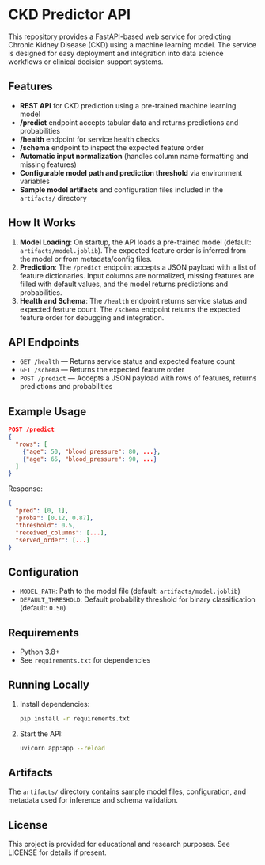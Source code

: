 # CKD Predictor API

This repository provides a FastAPI-based web service for predicting Chronic Kidney Disease (CKD) using a machine learning model. The service is designed for easy deployment and integration into data science workflows or clinical decision support systems.

## Features

- **REST API** for CKD prediction using a pre-trained machine learning model
- **/predict** endpoint accepts tabular data and returns predictions and probabilities
- **/health** endpoint for service health checks
- **/schema** endpoint to inspect the expected feature order
- **Automatic input normalization** (handles column name formatting and missing features)
- **Configurable model path and prediction threshold** via environment variables
- **Sample model artifacts** and configuration files included in the `artifacts/` directory

## How It Works

1. **Model Loading**: On startup, the API loads a pre-trained model (default: `artifacts/model.joblib`). The expected feature order is inferred from the model or from metadata/config files.
2. **Prediction**: The `/predict` endpoint accepts a JSON payload with a list of feature dictionaries. Input columns are normalized, missing features are filled with default values, and the model returns predictions and probabilities.
3. **Health and Schema**: The `/health` endpoint returns service status and expected feature count. The `/schema` endpoint returns the expected feature order for debugging and integration.

## API Endpoints

- `GET /health` — Returns service status and expected feature count
- `GET /schema` — Returns the expected feature order
- `POST /predict` — Accepts a JSON payload with rows of features, returns predictions and probabilities

## Example Usage

```json
POST /predict
{
  "rows": [
    {"age": 50, "blood_pressure": 80, ...},
    {"age": 65, "blood_pressure": 90, ...}
  ]
}
```

Response:
```json
{
  "pred": [0, 1],
  "proba": [0.12, 0.87],
  "threshold": 0.5,
  "received_columns": [...],
  "served_order": [...]
}
```

## Configuration

- `MODEL_PATH`: Path to the model file (default: `artifacts/model.joblib`)
- `DEFAULT_THRESHOLD`: Default probability threshold for binary classification (default: `0.50`)

## Requirements

- Python 3.8+
- See `requirements.txt` for dependencies

## Running Locally

1. Install dependencies:
   ```sh
   pip install -r requirements.txt
   ```
2. Start the API:
   ```sh
   uvicorn app:app --reload
   ```

## Artifacts

The `artifacts/` directory contains sample model files, configuration, and metadata used for inference and schema validation.

## License

This project is provided for educational and research purposes. See LICENSE for details if present.
